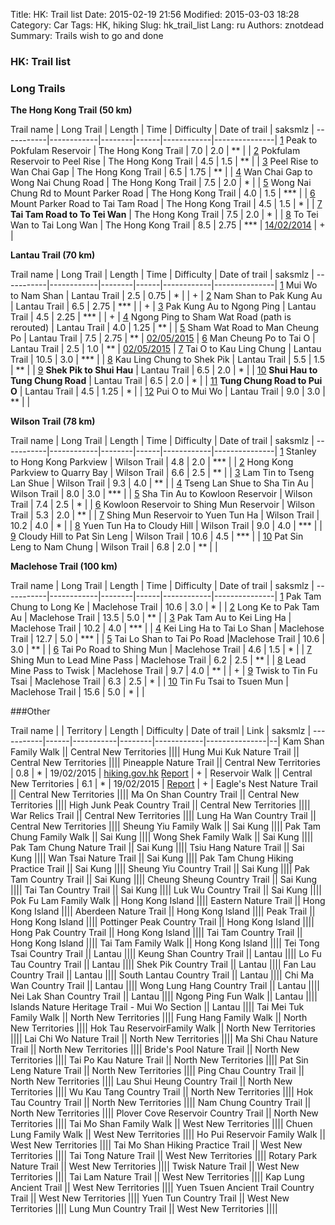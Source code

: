 Title: HK: Trail list
Date: 2015-02-19 21:56
Modified: 2015-03-03 18:28
Category: Car
Tags: HK,  hiking
Slug: hk_trail_list
Lang: ru
Authors: znotdead
Summary: Trails wish to go and done

### HK: Trail list

### Long Trails
**The Hong Kong Trail (50 km)**

Trail name | Long Trail | Length | Time | Difficulty | Date of trail | saksmlz |
-----------|------------|--------|------|------------|---------------|
[1][HK 1] Peak to Pokfulam Reservoir | The Hong Kong Trail | 7.0 | 2.0 | ** | |
[2][HK 2] Pokfulam Reservoir to Peel Rise | The Hong Kong Trail | 4.5 | 1.5 | ** | |
[3][HK 3] Peel Rise to Wan Chai Gap | The Hong Kong Trail | 6.5 | 1.75 | ** | |
[4][HK 4] Wan Chai Gap to Wong Nai Chung Road | The Hong Kong Trail | 7.5 | 2.0 | * | |
[5][HK 5] Wong Nai Chung Rd to Mount Parker Road | The Hong Kong Trail | 4.0 | 1.5 | *** | |
[6][HK 6] Mount Parker Road to Tai Tam Road | The Hong Kong Trail | 4.5 | 1.5 | * | |
[7][HK 7] **Tai Tam Road to To Tei Wan** | The Hong Kong Trail | 7.5 | 2.0 | * | |
[8][HK 8] To Tei Wan to Tai Long Wan | The Hong Kong Trail | 8.5 | 2.75 | *** | [14/02/2014]({filename}./hk_hong_kong_trail_section_8.md) | + |

[HK 1]: http://hiking.gov.hk/eng/longtrail/hktrail/hktrail/hktrail01.htm (1)
[HK 2]: http://hiking.gov.hk/eng/longtrail/hktrail/hktrail/hktrail02.htm (2)
[HK 3]: http://hiking.gov.hk/eng/longtrail/hktrail/hktrail/hktrail03.htm (3)
[HK 4]: http://hiking.gov.hk/eng/longtrail/hktrail/hktrail/hktrail04.htm (4)
[HK 5]: http://hiking.gov.hk/eng/longtrail/hktrail/hktrail/hktrail05.htm (5)
[HK 6]: http://hiking.gov.hk/eng/longtrail/hktrail/hktrail/hktrail06.htm (6)
[HK 7]: http://hiking.gov.hk/eng/longtrail/hktrail/hktrail/hktrail07.htm (7)
[HK 8]: http://hiking.gov.hk/eng/longtrail/hktrail/hktrail/hktrail08.htm (8)

**Lantau Trail (70 km)**

Trail name | Long Trail | Length | Time | Difficulty | Date of trail | saksmlz |
-----------|------------|--------|------|------------|---------------|
[1][L 1] Mui Wo to Nam Shan | Lantau Trail | 2.5 | 0.75 | * | | + |
[2][L 2] Nam Shan to Pak Kung Au | Lantau Trail | 6.5 | 2.75 | *** | | + |
[3][L 3] Pak Kung Au to Ngong Ping | Lantau Trail | 4.5 | 2.25 | *** | | + |
[4][L 4] Ngong Ping to Sham Wat Road (path is rerouted) | Lantau Trail | 4.0 | 1.25 | ** | |
[5][L 5] Sham Wat Road to Man Cheung Po | Lantau Trail | 7.5 | 2.75 | ** | [02/05/2015]({filename}./hk_lantau_trail_5_6.md) |
[6][L 6] Man Cheung Po to Tai O | Lantau Trail | 2.5 | 1.0 | ** | [02/05/2015]({filename}./hk_lantau_trail_5_6.md) |
[7][L 7] Tai O to Kau Ling Chung | Lantau Trail | 10.5 | 3.0 | *** | |
[8][L 8] Kau Ling Chung to Shek Pik | Lantau Trail | 5.5 | 1.5 | ** | |
[9][L 9] **Shek Pik to Shui Hau** | Lantau Trail | 6.5 | 2.0 | * | |
[10][L 10] **Shui Hau to Tung Chung Road** | Lantau Trail | 6.5 | 2.0 | * | |
[11][L 11] **Tung Chung Road to Pui O** | Lantau Trail | 4.5 | 1.25 | * | |
[12][L 12] Pui O to Mui Wo | Lantau Trail | 9.0 | 3.0 | ** | |

[L 1]: http://hiking.gov.hk/eng/longtrail/ltrail/ltrail/ltrail01.htm (1)
[L 2]: http://hiking.gov.hk/eng/longtrail/ltrail/ltrail/ltrail02.htm (2)
[L 3]: http://hiking.gov.hk/eng/longtrail/ltrail/ltrail/ltrail03.htm (3)
[L 4]: http://hiking.gov.hk/eng/longtrail/ltrail/ltrail/ltrail04.htm (4)
[L 5]: http://hiking.gov.hk/eng/longtrail/ltrail/ltrail/ltrail05.htm (5)
[L 6]: http://hiking.gov.hk/eng/longtrail/ltrail/ltrail/ltrail06.htm (6)
[L 7]: http://hiking.gov.hk/eng/longtrail/ltrail/ltrail/ltrail07.htm (7)
[L 8]: http://hiking.gov.hk/eng/longtrail/ltrail/ltrail/ltrail08.htm (8)
[L 9]: http://hiking.gov.hk/eng/longtrail/ltrail/ltrail/ltrail09.htm (9)
[L 10]: http://hiking.gov.hk/eng/longtrail/ltrail/ltrail/ltrail10.htm (10)
[L 11]: http://hiking.gov.hk/eng/longtrail/ltrail/ltrail/ltrail11.htm (11)
[L 12]: http://hiking.gov.hk/eng/longtrail/ltrail/ltrail/ltrail12.htm (12)

**Wilson Trail (78 km)**

Trail name | Long Trail | Length | Time | Difficulty | Date of trail | saksmlz |
-----------|------------|--------|------|------------|---------------|
[1][W 1] Stanley to Hong Kong Parkview | Wilson Trail | 4.8 | 2.0 | *** | |
[2][W 2] Hong Kong Parkview to Quarry Bay | Wilson Trail | 6.6 | 2.5 | ** | |
[3][W 3] Lam Tin to Tseng Lan Shue | Wilson Trail | 9.3 | 4.0 | ** | |
[4][W 4] Tseng Lan Shue to Sha Tin Au | Wilson Trail | 8.0 | 3.0 | *** | |
[5][W 5] Sha Tin Au to Kowloon Reservoir | Wilson Trail | 7.4 | 2.5 | * | |
[6][W 6] Kowloon Reservoir to Shing Mun Reservoir | Wilson Trail | 5.3 | 2.0 | ** | |
[7][W 7] Shing Mun Reservoir to Yuen Tun Ha | Wilson Trail | 10.2 | 4.0 | * | |
[8][W 8] Yuen Tun Ha to Cloudy Hill | Wilson Trail | 9.0 | 4.0 | *** | |
[9][W 9] Cloudy Hill to Pat Sin Leng | Wilson Trail | 10.6 | 4.5 | *** | |
[10][W 10] Pat Sin Leng to Nam Chung | Wilson Trail | 6.8 | 2.0 | ** | |

[W 1]: http://hiking.gov.hk/eng/longtrail/wtrail/wtrail/wtrail01.htm (1)
[W 2]: http://hiking.gov.hk/eng/longtrail/wtrail/wtrail/wtrail02.htm (2)
[W 3]: http://hiking.gov.hk/eng/longtrail/wtrail/wtrail/wtrail03.htm (3)
[W 4]: http://hiking.gov.hk/eng/longtrail/wtrail/wtrail/wtrail04.htm (4)
[W 5]: http://hiking.gov.hk/eng/longtrail/wtrail/wtrail/wtrail05.htm (5)
[W 6]: http://hiking.gov.hk/eng/longtrail/wtrail/wtrail/wtrail06.htm (6)
[W 7]: http://hiking.gov.hk/eng/longtrail/wtrail/wtrail/wtrail07.htm (7)
[W 8]: http://hiking.gov.hk/eng/longtrail/wtrail/wtrail/wtrail08.htm (8)
[W 9]: http://hiking.gov.hk/eng/longtrail/wtrail/wtrail/wtrail09.htm (9)
[W 10]: http://hiking.gov.hk/eng/longtrail/wtrail/wtrail/wtrail10.htm (10)

**Maclehose Trail (100 km)**

Trail name | Long Trail | Length | Time | Difficulty | Date of trail | saksmlz |
-----------|------------|--------|------|------------|---------------|
[1][M 1] Pak Tam Chung to Long Ke | Maclehose Trail | 10.6 | 3.0 | * | |
[2][M 2] Long Ke to Pak Tam Au | Maclehose Trail | 13.5 | 5.0 | ** | |
[3][M 3] Pak Tam Au to Kei Ling Ha | Maclehose Trail | 10.2 | 4.0 | *** | |
[4][M 4] Kei Ling Ha to Tai Lo Shan | Maclehose Trail | 12.7 | 5.0 | *** | |
[5][M 5] Tai Lo Shan to Tai Po Road |Maclehose Trail | 10.6 | 3.0 | ** | |
[6][M 6] Tai Po Road to Shing Mun | Maclehose Trail | 4.6 | 1.5 | * | |
[7][M 7] Shing Mun to Lead Mine Pass | Maclehose Trail | 6.2 | 2.5 | ** | |
[8][M 8] Lead Mine Pass to Twisk | Maclehose Trail | 9.7 | 4.0 | ** | | + |
[9][M 9] Twisk to Tin Fu Tsai | Maclehose Trail | 6.3 | 2.5 | * | |
[10][M 10] Tin Fu Tsai to Tsuen Mun | Maclehose Trail | 15.6 | 5.0 | * | |

[M 1]: http://hiking.gov.hk/eng/longtrail/mtrail/mtrail/mtrail01.htm (1)
[M 2]: http://hiking.gov.hk/eng/longtrail/mtrail/mtrail/mtrail02.htm (2)
[M 3]: http://hiking.gov.hk/eng/longtrail/mtrail/mtrail/mtrail03.htm (3)
[M 4]: http://hiking.gov.hk/eng/longtrail/mtrail/mtrail/mtrail04.htm (4)
[M 5]: http://hiking.gov.hk/eng/longtrail/mtrail/mtrail/mtrail05.htm (5)
[M 6]: http://hiking.gov.hk/eng/longtrail/mtrail/mtrail/mtrail06.htm (6)
[M 7]: http://hiking.gov.hk/eng/longtrail/mtrail/mtrail/mtrail07.htm (7)
[M 8]: http://hiking.gov.hk/eng/longtrail/mtrail/mtrail/mtrail08.htm (8)
[M 9]: http://hiking.gov.hk/eng/longtrail/mtrail/mtrail/mtrail09.htm (9)
[M 10]: http://hiking.gov.hk/eng/longtrail/mtrail/mtrail/mtrail10.htm (10)

###Other

Trail name | | Territory | Length | Difficulty | Date of trail | Link | saksmlz |
-----------|------|-----------|--------|------------|---------------|--|
Kam Shan Family Walk || Central New Territories |||| 
Hung Mui Kuk Nature Trail || Central New Territories ||||
Pineapple Nature Trail || Central New Territories | 0.8 | * | 19/02/2015 | [hiking.gov.hk](http://hiking.gov.hk/eng/trail_list/nature_Trail/Pineapple_DamNature_Trail/introduction.htm) [Report]({filename}./hk_shing_mun_reservoir_walk.md) | + |
Reservoir Walk || Central New Territories | 6.1 | * | 19/02/2015 | [Report]({filename}./hk_shing_mun_reservoir_walk.md) | + |
Eagle's Nest Nature Trail || Central New Territories ||||
Ma On Shan Country Trail || Central New Territories ||||
High Junk Peak Country Trail || Central New Territories ||||
War Relics Trail || Central New Territories ||||
Lung Ha Wan Country Trail || Central New Territories ||||
Sheung Yiu Family Walk || Sai Kung ||||
Pak Tam Chung Family Walk || Sai Kung ||||
Wong Shek Family Walk || Sai Kung ||||
Pak Tam Chung Nature Trail || Sai Kung ||||
Tsiu Hang Nature Trail || Sai Kung ||||
Wan Tsai Nature Trail || Sai Kung ||||
Pak Tam Chung Hiking Practice Trail || Sai Kung ||||
Sheung Yiu Country Trail || Sai Kung ||||
Pak Tam Country Trail || Sai Kung ||||
Cheung Sheung Country Trail || Sai Kung ||||
Tai Tan Country Trail || Sai Kung ||||
Luk Wu Country Trail || Sai Kung ||||
Pok Fu Lam Family Walk || Hong Kong Island ||||
Eastern Nature Trail || Hong Kong Island ||||
Aberdeen Nature Trail || Hong Kong Island ||||
Peak Trail || Hong Kong Island ||||
Pottinger Peak Country Trail || Hong Kong Island ||||
Hong Pak Country Trail || Hong Kong Island ||||
Tai Tam Country Trail || Hong Kong Island ||||
Tai Tam Family Walk || Hong Kong Island ||||
Tei Tong Tsai Country Trail || Lantau ||||
Keung Shan Country Trail || Lantau ||||
Lo Fu Tau Country Trail || Lantau ||||
Shek Pik Country Trail || Lantau ||||
Fan Lau Country Trail || Lantau ||||
South Lantau Country Trail || Lantau ||||
Chi Ma Wan Country Trail || Lantau ||||
Wong Lung Hang Country Trail || Lantau ||||
Nei Lak Shan Country Trail || Lantau ||||
Ngong Ping Fun Walk || Lantau ||||
Islands Nature Heritage Trail - Mui Wo Section || Lantau ||||
Tai Mei Tuk Family Walk || North New Territories ||||
Fung Hang Family Walk || North New Territories ||||
Hok Tau ReservoirFamily Walk || North New Territories ||||
Lai Chi Wo Nature Trail || North New Territories ||||
Ma Shi Chau Nature Trail || North New Territories ||||
Bride's Pool Nature Trail || North New Territories ||||
Tai Po Kau Nature Trail || North New Territories ||||
Pat Sin Leng Nature Trail || North New Territories ||||
Ping Chau Country Trail || North New Territories ||||
Lau Shui Heung Country Trail || North New Territories ||||
Wu Kau Tang Country Trail || North New Territories ||||
Hok Tau Country Trail || North New Territories ||||
Nam Chung Country Trail || North New Territories ||||
Plover Cove Reservoir Country Trail || North New Territories ||||
Tai Mo Shan Family Walk || West New Territories ||||
Chuen Lung Family Walk || West New Territories ||||
Ho Pui Reservoir Family Walk || West New Territories ||||
Tai Mo Shan Hiking Practice Trail || West New Territories ||||
Tai Tong Nature Trail || West New Territories ||||
Rotary Park Nature Trail || West New Territories ||||
Twisk Nature Trail || West New Territories ||||
Tai Lam Nature Trail || West New Territories ||||
Kap Lung Ancient Trail || West New Territories ||||
Yuen Tsuen Ancient Trail Country Trail || West New Territories ||||
Yuen Tun Country Trail || West New Territories ||||
Lung Mun Country Trail || West New Territories ||||
